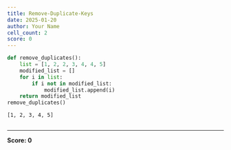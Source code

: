 ```yaml
---
title: Remove-Duplicate-Keys
date: 2025-01-20
author: Your Name
cell_count: 2
score: 0
---
```


```python
def remove_duplicates():
    list = [1, 2, 2, 3, 4, 4, 5]
    modified_list = []
    for i in list:
        if i not in modified_list:
            modified_list.append(i)
    return modified_list
remove_duplicates()
```




    [1, 2, 3, 4, 5]




```python

```


---
**Score: 0**
